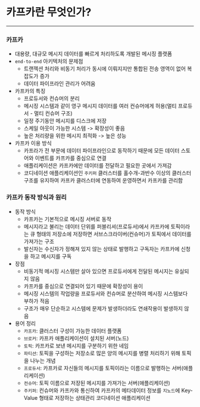 
# 카프카란 무엇인가?

<hr>

### 카프카
* 대용량, 대규모 메시지 데이터를 빠르게 처리하도록 개발된 메시징 플랫폼
* `end-to-end` 아키텍처의 문제점
  * 트랜젝션 처리와 비동기 처리가 동시에 이뤄지지만 통합된 전송 영역이 없어 복잡도가 증가
  * 데이터 파이프라인 관리가 어려움
* 카프카의 특징
  * 프로듀서와 컨슈머의 분리
  * 메시징 시스템과 같이 영구 메시지 데이터를 여러 컨슈머에게 허용(멀티 프로듀서 - 멀티 컨슈머 구조)
  * 일정 주기동안 메시지를 디스크에 저장
  * 스케일 아웃이 가능한 시스템 -> 확장성이 좋음
  * 높은 처리량을 위한 메시지 최적화 -> 높은 성능
* 카프카 이용 방식
  * 카프라가 전 부문에 데이터 파이프라인으로 동작하기 때문에 모든 데이터 스토어와 이벤트를 카프카를 중심으로 연결
  * 애플리케이션은 카프카에만 데이터를 전달하고 필요한 곳에서 가져감
  * 코디네이션 애플리케이션인 `주키퍼` 클러스터를 홀수개-과반수 이상의 클러스터 구조를 유지하여 카프카 클러스터에 연동하여 운영하면서 카프카를 관리함

### 카프카 동작 방식과 원리
* 동작 방식
  * 카프카는 기본적으로 메시징 서버로 동작
  * 메시지라고 불리는 데이터 단위를 퍼블리셔(프로듀서)에서 카프카에 토픽이라는 큐 형태의 저장소에 저장하면 서브스크라이버(컨슈머)가 토픽에서 데이터를 가져가는 구조
  * 발신자는 수신자가 정해져 있지 않는 상태로 발행하고 구독자는 카프카에 신청을 하고 메시지를 구독
* 장점
  * 비동기적 메시징 시스템만 살아 있으면 프로듀서에게 전달된 메시지는 유실되지 않음
  * 카프카를 중심으로 연결되어 있기 때문에 확장성이 용이
  * 메시징 시스템의 작업량을 프로듀서와 컨슈머로 분산하여 메시징 시스템보다 부하가 적음
  * 구조가 매우 단순하고 시스템에 문제가 발생하더라도 연쇄작용이 발생하지 않음
* 용어 정리
  * `카프카`: 클러스터 구성이 가능한 데이터 플랫폼
  * `브로커`: 카프카 애플리케이션이 설치된 서버(노드)
  * `토픽`: 카프카로 보낸 메시지를 구분하기 위한 네임
  * `파티션`: 토픽을 구성하는 저장소로 많은 양의 메시지를 병렬 처리하기 위해 토픽을 나누는 개념 
  * `프로듀서`: 카프카로 자신들의 메시지를 토픽이라는 이름으로 발행하는 서버(애플리케이션)
  * `컨슈머`: 토픽 이름으로 저장된 메시지를 가져가는 서버(애플리케이션)
  * `주키퍼`: 컨슈머와 카프카와 통신하여 카프카의 메타데이터 정보를 `지노드`에 Key-Value 형태로 저장하는 상태관리 코디네이션 애플리케이션
